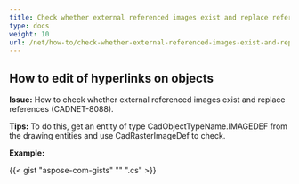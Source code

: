 ```yaml
---
title: Check whether external referenced images exist and replace references
type: docs
weight: 10
url: /net/how-to/check-whether-external-referenced-images-exist-and-replace-references/
---
```


## **How to edit of hyperlinks on objects**

**Issue:** How to check whether external referenced images exist and replace references (CADNET-8088).

**Tips:** To do this, get an entity of type CadObjectTypeName.IMAGEDEF from the drawing entities and use CadRasterImageDef to check.

**Example:**

{{< gist "aspose-com-gists" "" ".cs" >}}